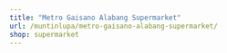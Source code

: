 ```yaml
---
title: "Metro Gaisano Alabang Supermarket"
url: /muntinlupa/metro-gaisano-alabang-supermarket/
shop: supermarket
---
```

